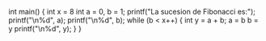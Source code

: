 int main() {
    int x = 8
    int a = 0, b = 1;
    printf("La sucesion de Fibonacci es:");
    printf("\n%d", a);
    printf("\n%d", b);
    while (b < x++) {
        int y = a + b;
        a = b 
        b = y
        printf("\n%d", y);
   }
}   
